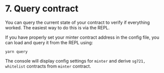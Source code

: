 # 7. Query contract

You can query the current state of your contract to verify if everything worked. The easiest way to do this is via the REPL.

If you have properly set your minter contract address in the config file, you can load and query it from the REPL using:

```
yarn query
```

The console will display config settings for `minter` and derive `sg721, whitelist` contracts from `minter` contract.
